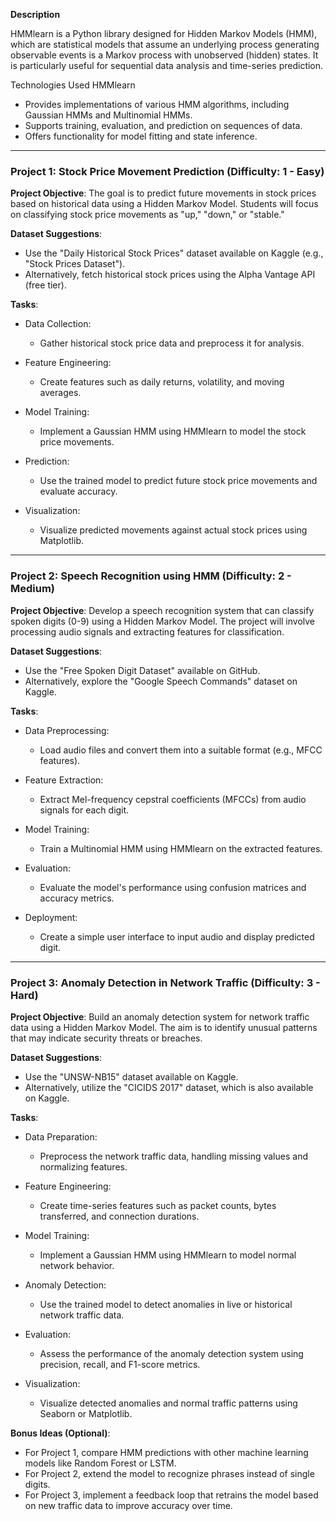 **Description**

HMMlearn is a Python library designed for Hidden Markov Models (HMM), which are statistical models that assume an underlying process generating observable events is a Markov process with unobserved (hidden) states. It is particularly useful for sequential data analysis and time-series prediction. 

Technologies Used
HMMlearn

- Provides implementations of various HMM algorithms, including Gaussian HMMs and Multinomial HMMs.
- Supports training, evaluation, and prediction on sequences of data.
- Offers functionality for model fitting and state inference.

---

### Project 1: Stock Price Movement Prediction (Difficulty: 1 - Easy)

**Project Objective**: The goal is to predict future movements in stock prices based on historical data using a Hidden Markov Model. Students will focus on classifying stock price movements as "up," "down," or "stable."

**Dataset Suggestions**: 
- Use the "Daily Historical Stock Prices" dataset available on Kaggle (e.g., "Stock Prices Dataset").
- Alternatively, fetch historical stock prices using the Alpha Vantage API (free tier).

**Tasks**:
- Data Collection:
    - Gather historical stock price data and preprocess it for analysis.
  
- Feature Engineering:
    - Create features such as daily returns, volatility, and moving averages.
  
- Model Training:
    - Implement a Gaussian HMM using HMMlearn to model the stock price movements.
  
- Prediction:
    - Use the trained model to predict future stock price movements and evaluate accuracy.
  
- Visualization:
    - Visualize predicted movements against actual stock prices using Matplotlib.

---

### Project 2: Speech Recognition using HMM (Difficulty: 2 - Medium)

**Project Objective**: Develop a speech recognition system that can classify spoken digits (0-9) using a Hidden Markov Model. The project will involve processing audio signals and extracting features for classification.

**Dataset Suggestions**: 
- Use the "Free Spoken Digit Dataset" available on GitHub.
- Alternatively, explore the "Google Speech Commands" dataset on Kaggle.

**Tasks**:
- Data Preprocessing:
    - Load audio files and convert them into a suitable format (e.g., MFCC features).
  
- Feature Extraction:
    - Extract Mel-frequency cepstral coefficients (MFCCs) from audio signals for each digit.
  
- Model Training:
    - Train a Multinomial HMM using HMMlearn on the extracted features.
  
- Evaluation:
    - Evaluate the model's performance using confusion matrices and accuracy metrics.
  
- Deployment:
    - Create a simple user interface to input audio and display predicted digit.

---

### Project 3: Anomaly Detection in Network Traffic (Difficulty: 3 - Hard)

**Project Objective**: Build an anomaly detection system for network traffic data using a Hidden Markov Model. The aim is to identify unusual patterns that may indicate security threats or breaches.

**Dataset Suggestions**: 
- Use the "UNSW-NB15" dataset available on Kaggle.
- Alternatively, utilize the "CICIDS 2017" dataset, which is also available on Kaggle.

**Tasks**:
- Data Preparation:
    - Preprocess the network traffic data, handling missing values and normalizing features.
  
- Feature Engineering:
    - Create time-series features such as packet counts, bytes transferred, and connection durations.
  
- Model Training:
    - Implement a Gaussian HMM using HMMlearn to model normal network behavior.
  
- Anomaly Detection:
    - Use the trained model to detect anomalies in live or historical network traffic data.
  
- Evaluation:
    - Assess the performance of the anomaly detection system using precision, recall, and F1-score metrics.
  
- Visualization:
    - Visualize detected anomalies and normal traffic patterns using Seaborn or Matplotlib.

**Bonus Ideas (Optional)**: 
- For Project 1, compare HMM predictions with other machine learning models like Random Forest or LSTM.
- For Project 2, extend the model to recognize phrases instead of single digits.
- For Project 3, implement a feedback loop that retrains the model based on new traffic data to improve accuracy over time.

